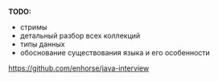 **TODO:**

- стримы
- детальный разбор всех коллекций
- типы данных
- обоснование существования языка и его особенности

https://github.com/enhorse/java-interview 
